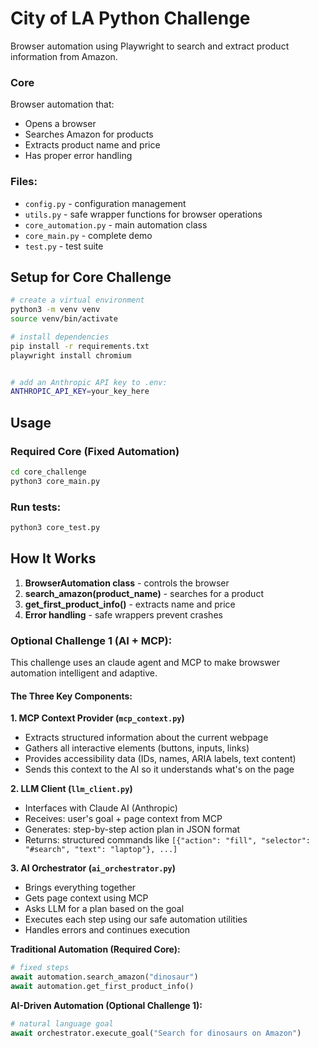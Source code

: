 # City of LA Python Challenge

Browser automation using Playwright to search and extract product information from Amazon.

### Core

Browser automation that:
- Opens a browser
- Searches Amazon for products
- Extracts product name and price
- Has proper error handling

### Files:
- `config.py` - configuration management
- `utils.py` - safe wrapper functions for browser operations
- `core_automation.py` - main automation class
- `core_main.py` - complete demo
- `test.py` - test suite

## Setup for Core Challenge

```bash
# create a virtual environment
python3 -m venv venv
source venv/bin/activate

# install dependencies
pip install -r requirements.txt
playwright install chromium


# add an Anthropic API key to .env:
ANTHROPIC_API_KEY=your_key_here
```

## Usage

### Required Core (Fixed Automation)
```bash
cd core_challenge
python3 core_main.py
```

### Run tests:
```bash
python3 core_test.py
```

## How It Works

1. **BrowserAutomation class** - controls the browser
2. **search_amazon(product_name)** - searches for a product
3. **get_first_product_info()** - extracts name and price
4. **Error handling** - safe wrappers prevent crashes


### Optional Challenge 1 (AI + MCP):

This challenge uses an claude agent and MCP to make browswer automation intelligent and adaptive.

#### The Three Key Components:

**1. MCP Context Provider (`mcp_context.py`)**
- Extracts structured information about the current webpage
- Gathers all interactive elements (buttons, inputs, links)
- Provides accessibility data (IDs, names, ARIA labels, text content)
- Sends this context to the AI so it understands what's on the page

**2. LLM Client (`llm_client.py`)**
- Interfaces with Claude AI (Anthropic)
- Receives: user's goal + page context from MCP
- Generates: step-by-step action plan in JSON format
- Returns: structured commands like `[{"action": "fill", "selector": "#search", "text": "laptop"}, ...]`

**3. AI Orchestrator (`ai_orchestrator.py`)**
- Brings everything together
- Gets page context using MCP
- Asks LLM for a plan based on the goal
- Executes each step using our safe automation utilities
- Handles errors and continues execution

**Traditional Automation (Required Core):**
```python
# fixed steps
await automation.search_amazon("dinosaur")
await automation.get_first_product_info()
```

**AI-Driven Automation (Optional Challenge 1):**
```python
# natural language goal
await orchestrator.execute_goal("Search for dinosaurs on Amazon")
```
